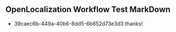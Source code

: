 ## OpenLocalization Workflow Test MarkDown
* 39caec6b-449a-40b6-8dd5-6b652d73e3d3 thanks!

<!--HONumber=Jul16_HO5-->


